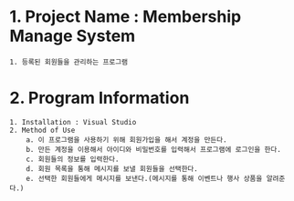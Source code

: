# 1. Project Name : Membership Manage System
    1. 등록된 회원들을 관리하는 프로그램    
# 2. Program Information
    1. Installation : Visual Studio
    2. Method of Use
        a. 이 프로그램을 사용하기 위해 회원가입을 해서 계정을 만든다.
        b. 만든 계정을 이용해서 아이디와 비밀번호를 입력해서 프로그램에 로그인을 한다.
        c. 회원들의 정보를 입력한다.
        d. 회원 목록을 통해 메시지를 보낼 회원들을 선택한다.
        e. 선택한 회원들에게 메시지를 보낸다.(메시지를 통해 이벤트나 행사 상품을 알려준다.)
    
